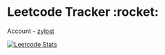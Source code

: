 <h1>Leetcode Tracker :rocket: </h1>

Account - [zylost](https://leetcode.com/u/zylost/)

[![Leetcode Stats](https://leetcard.jacoblin.cool/zylost?theme=dark&font=Aldrich&ext=heatmap)](https://leetcard.jacoblin.cool/zylost?theme=dark&font=Aldrich&ext=heatmap)
